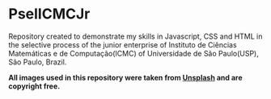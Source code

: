 # PselICMCJr
Repository created to demonstrate my skills in Javascript, CSS and HTML in the selective process of the junior enterprise of Instituto de Ciências Matemáticas e de Computação(ICMC) of Universidade de São Paulo(USP), São Paulo, Brazil.

**All images used in this repository were taken from [Unsplash](https://unsplash.com/) and are copyright free.**
